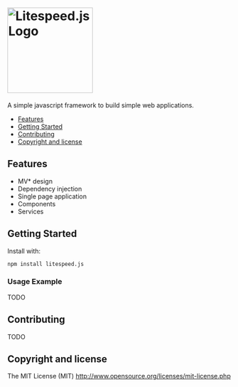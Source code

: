 # <img src="https://raw.githubusercontent.com/eldadfux/litespeed.js/master/example/images/litespeed.png" alt="Litespeed.js Logo" title="Litespeed.js Logo" width="192" />

A simple javascript framework to build simple web applications.

- [Features](#features)
- [Getting Started](#getting-started)
- [Contributing](#contributing)
- [Copyright and license](#copyright-and-license)

## Features

* MV* design
* Dependency injection
* Single page application
* Components
* Services

## Getting Started

Install with:

    npm install litespeed.js

### Usage Example

TODO

## Contributing

TODO

## Copyright and license

The MIT License (MIT) http://www.opensource.org/licenses/mit-license.php